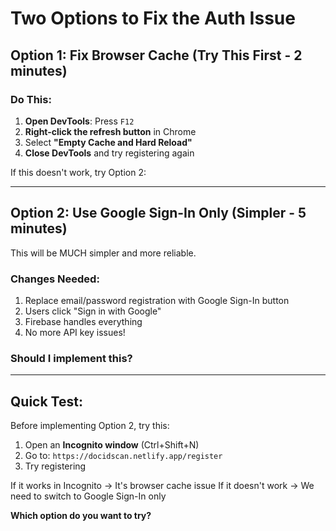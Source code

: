 # Two Options to Fix the Auth Issue

## Option 1: Fix Browser Cache (Try This First - 2 minutes)

### Do This:
1. **Open DevTools**: Press `F12`
2. **Right-click the refresh button** in Chrome
3. Select **"Empty Cache and Hard Reload"**
4. **Close DevTools** and try registering again

If this doesn't work, try Option 2:

---

## Option 2: Use Google Sign-In Only (Simpler - 5 minutes)

This will be MUCH simpler and more reliable.

### Changes Needed:
1. Replace email/password registration with Google Sign-In button
2. Users click "Sign in with Google"
3. Firebase handles everything
4. No more API key issues!

### Should I implement this?

---

## Quick Test:

Before implementing Option 2, try this:
1. Open an **Incognito window** (Ctrl+Shift+N)
2. Go to: `https://docidscan.netlify.app/register`
3. Try registering

If it works in Incognito → It's browser cache issue
If it doesn't work → We need to switch to Google Sign-In only

**Which option do you want to try?**
